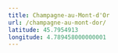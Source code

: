 ```yaml
---
title: Champagne-au-Mont-d'Or
url: /champagne-au-mont-dor/
latitude: 45.7954913
longitude: 4.789458000000001
---
```


